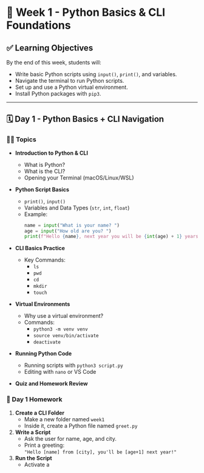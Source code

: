 # 🐍 Week 1 - Python Basics & CLI Foundations

## ✅ Learning Objectives
By the end of this week, students will:
- Write basic Python scripts using `input()`, `print()`, and variables.
- Navigate the terminal to run Python scripts.
- Set up and use a Python virtual environment.
- Install Python packages with `pip3`.

---

## 🗓️ Day 1 - Python Basics + CLI Navigation

### 🧑‍🏫 Topics
- **Introduction to Python & CLI**
  - What is Python?
  - What is the CLI?
  - Opening your Terminal (macOS/Linux/WSL)

- **Python Script Basics**
  - `print()`, `input()`
  - Variables and Data Types (`str`, `int`, `float`)
  - Example:
    ```python
    name = input("What is your name? ")
    age = input("How old are you? ")
    print(f"Hello {name}, next year you will be {int(age) + 1} years old.")
    ```

- **CLI Basics Practice**
  - Key Commands:
    - `ls`
    - `pwd`
    - `cd`
    - `mkdir`
    - `touch`

- **Virtual Environments**
  - Why use a virtual environment?
  - Commands:
    - `python3 -m venv venv`
    - `source venv/bin/activate`
    - `deactivate`

- **Running Python Code**
  - Running scripts with `python3 script.py`
  - Editing with `nano` or VS Code

- **Quiz and Homework Review**

### 📝 Day 1 Homework
1. **Create a CLI Folder**
   - Make a new folder named `week1`
   - Inside it, create a Python file named `greet.py`
2. **Write a Script**
   - Ask the user for name, age, and city.
   - Print a greeting:  
     `"Hello [name] from [city], you'll be [age+1] next year!"`
3. **Run the Script**
   - Activate a
